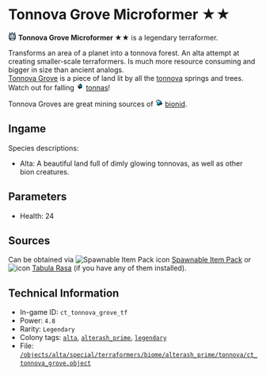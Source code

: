 # Tonnova Grove Microformer ★★

<img src="https://raw.githubusercontent.com/Ceterai/Enternia/main/objects/alta/special/terraformers/biome/alterash_prime/tonnova/icon.png" alt="Tonnova Grove Microformer ★★ icon" loading="lazy" height="16px" width="auto" /> **Tonnova Grove Microformer ★★** is a legendary terraformer.

Transforms an area of a planet into a tonnova forest. An alta attempt at creating smaller-scale terraformers. Is much more resource consuming and bigger in size than ancient analogs.  
[Tonnova Grove](https://ceterai.github.io/MyEnternia/Wiki/TonnovaGrove) is a piece of land lit by all the [tonnova](https://ceterai.github.io/MyEnternia/Wiki/Tags/Tonnova) springs and trees. Watch out for falling <img src="https://raw.githubusercontent.com/Ceterai/Enternia/main/items/throwables/ct_tonna.png" alt="Tonna icon" loading="lazy" height="16px" width="auto" /> [tonnas](https://ceterai.github.io/MyEnternia/Wiki/Tonna)!

Tonnova Groves are great mining sources of <img src="https://raw.githubusercontent.com/Ceterai/Enternia/main/items/generic/crafting/ct_bionid.png" alt="Bionid icon" loading="lazy" height="16px" width="auto" /> [bionid](https://ceterai.github.io/MyEnternia/Wiki/Bionid).

## Ingame

Species descriptions:

- Alta: A beautiful land full of dimly glowing tonnovas, as well as other bion creatures.

## Parameters

- Health: 24

## Sources

Can be obtained via <img src="https://raw.githubusercontent.com/Silverfeelin/Starbound-SpawnableItemPack/master/interface/sip/iconSmall.png" alt="Spawnable Item Pack icon" width="18" height="14"/> [Spawnable Item Pack](https://steamcommunity.com/sharedfiles/filedetails/?id=733665104) or <img src="https://steamuserimages-a.akamaihd.net/ugc/263843960696222713/3EC9A7C005541F7D577EBCB8C5736B4EFC9973D6/" alt="icon" width="8" height="12"/> [Tabula Rasa](https://community.playstarbound.com/resources/the-tabula-rasa.3222/) (if you have any of them installed).

## Technical Information

- In-game ID: `ct_tonnova_grove_tf`
- Power: `4.8`
- Rarity: `Legendary`
- Colony tags: [`alta`](https://ceterai.github.io/MyEnternia/Wiki/Tags/Alta), [`alterash_prime`](https://ceterai.github.io/MyEnternia/Wiki/Tags/AlterashPrime), [`legendary`](https://ceterai.github.io/MyEnternia/Wiki/Tags/Legendary)
- File: [`/objects/alta/special/terraformers/biome/alterash_prime/tonnova/ct_tonnova_grove.object`](https://github.com/Ceterai/Enternia/blob/main/objects/alta/special/terraformers/biome/alterash_prime/tonnova/ct_tonnova_grove.object)
